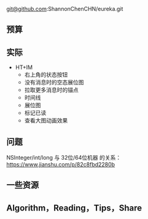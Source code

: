 
git@github.com:ShannonChenCHN/eureka.git


## 预算



## 实际

- HT+IM
	- 右上角的状态按钮
	- 没有消息时的空态展位图
	- 拉取更多消息时的锚点
	- 时间线
	- 展位图
	- 标记已读
	- 查看大图动画效果


## 问题

NSInteger/int/long 与 32位/64位机器 的关系：
https://www.jianshu.com/p/82c8fbd2280b

## 一些资源



## Algorithm，Reading，Tips，Share